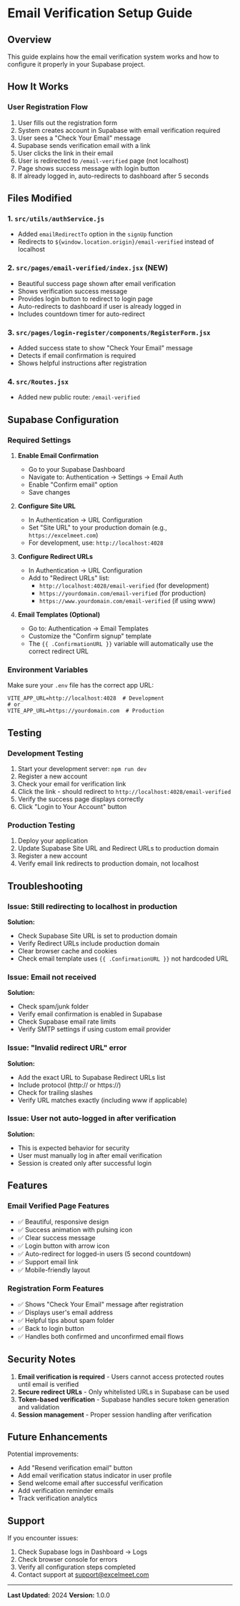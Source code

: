 # Email Verification Setup Guide

## Overview
This guide explains how the email verification system works and how to configure it properly in your Supabase project.

## How It Works

### User Registration Flow
1. User fills out the registration form
2. System creates account in Supabase with email verification required
3. User sees a "Check Your Email" message
4. Supabase sends verification email with a link
5. User clicks the link in their email
6. User is redirected to `/email-verified` page (not localhost)
7. Page shows success message with login button
8. If already logged in, auto-redirects to dashboard after 5 seconds

## Files Modified

### 1. `src/utils/authService.js`
- Added `emailRedirectTo` option in the `signUp` function
- Redirects to `${window.location.origin}/email-verified` instead of localhost

### 2. `src/pages/email-verified/index.jsx` (NEW)
- Beautiful success page shown after email verification
- Shows verification success message
- Provides login button to redirect to login page
- Auto-redirects to dashboard if user is already logged in
- Includes countdown timer for auto-redirect

### 3. `src/pages/login-register/components/RegisterForm.jsx`
- Added success state to show "Check Your Email" message
- Detects if email confirmation is required
- Shows helpful instructions after registration

### 4. `src/Routes.jsx`
- Added new public route: `/email-verified`

## Supabase Configuration

### Required Settings

1. **Enable Email Confirmation**
   - Go to your Supabase Dashboard
   - Navigate to: Authentication → Settings → Email Auth
   - Enable "Confirm email" option
   - Save changes

2. **Configure Site URL**
   - In Authentication → URL Configuration
   - Set "Site URL" to your production domain (e.g., `https://excelmeet.com`)
   - For development, use: `http://localhost:4028`

3. **Configure Redirect URLs**
   - In Authentication → URL Configuration
   - Add to "Redirect URLs" list:
     - `http://localhost:4028/email-verified` (for development)
     - `https://yourdomain.com/email-verified` (for production)
     - `https://www.yourdomain.com/email-verified` (if using www)

4. **Email Templates (Optional)**
   - Go to: Authentication → Email Templates
   - Customize the "Confirm signup" template
   - The `{{ .ConfirmationURL }}` variable will automatically use the correct redirect URL

### Environment Variables

Make sure your `.env` file has the correct app URL:

```env
VITE_APP_URL=http://localhost:4028  # Development
# or
VITE_APP_URL=https://yourdomain.com  # Production
```

## Testing

### Development Testing
1. Start your development server: `npm run dev`
2. Register a new account
3. Check your email for verification link
4. Click the link - should redirect to `http://localhost:4028/email-verified`
5. Verify the success page displays correctly
6. Click "Login to Your Account" button

### Production Testing
1. Deploy your application
2. Update Supabase Site URL and Redirect URLs to production domain
3. Register a new account
4. Verify email link redirects to production domain, not localhost

## Troubleshooting

### Issue: Still redirecting to localhost in production
**Solution:** 
- Check Supabase Site URL is set to production domain
- Verify Redirect URLs include production domain
- Clear browser cache and cookies
- Check email template uses `{{ .ConfirmationURL }}` not hardcoded URL

### Issue: Email not received
**Solution:**
- Check spam/junk folder
- Verify email confirmation is enabled in Supabase
- Check Supabase email rate limits
- Verify SMTP settings if using custom email provider

### Issue: "Invalid redirect URL" error
**Solution:**
- Add the exact URL to Supabase Redirect URLs list
- Include protocol (http:// or https://)
- Check for trailing slashes
- Verify URL matches exactly (including www if applicable)

### Issue: User not auto-logged in after verification
**Solution:**
- This is expected behavior for security
- User must manually log in after email verification
- Session is created only after successful login

## Features

### Email Verified Page Features
- ✅ Beautiful, responsive design
- ✅ Success animation with pulsing icon
- ✅ Clear success message
- ✅ Login button with arrow icon
- ✅ Auto-redirect for logged-in users (5 second countdown)
- ✅ Support email link
- ✅ Mobile-friendly layout

### Registration Form Features
- ✅ Shows "Check Your Email" message after registration
- ✅ Displays user's email address
- ✅ Helpful tips about spam folder
- ✅ Back to login button
- ✅ Handles both confirmed and unconfirmed email flows

## Security Notes

1. **Email verification is required** - Users cannot access protected routes until email is verified
2. **Secure redirect URLs** - Only whitelisted URLs in Supabase can be used
3. **Token-based verification** - Supabase handles secure token generation and validation
4. **Session management** - Proper session handling after verification

## Future Enhancements

Potential improvements:
- Add "Resend verification email" button
- Add email verification status indicator in user profile
- Send welcome email after successful verification
- Add verification reminder emails
- Track verification analytics

## Support

If you encounter issues:
1. Check Supabase logs in Dashboard → Logs
2. Check browser console for errors
3. Verify all configuration steps completed
4. Contact support at support@excelmeet.com

---

**Last Updated:** 2024
**Version:** 1.0.0